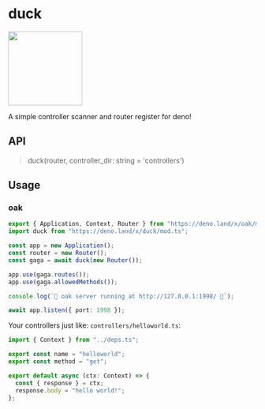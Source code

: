 # duck

<img src="https://i.loli.net/2020/08/05/XBzRTIeoSnQc5vH.png" width="150"/>

A simple controller scanner and router register for deno!

## API

> duck(router, controller_dir: string = 'controllers')

## Usage

### oak

```ts
export { Application, Context, Router } from "https://deno.land/x/oak/mod.ts";
import duck from "https://deno.land/x/duck/mod.ts";

const app = new Application();
const router = new Router();
const gaga = await duck(new Router());

app.use(gaga.routes());
app.use(gaga.allowedMethods());

console.log(`🦕 oak server running at http://127.0.0.1:1998/ 🦕`);

await app.listen({ port: 1998 });

```

Your controllers just like: `controllers/helloworld.ts`:

```ts
import { Context } from "../deps.ts";

export const name = "helloworld";
export const method = "get";

export default async (ctx: Context) => {
  const { response } = ctx;
  response.body = "hello world!";
};
```
